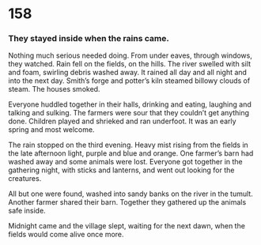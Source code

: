 # 158

### They stayed inside when the rains came.

Nothing much serious needed doing. From under eaves, through windows, they watched. Rain fell on the fields, on the hills. The river swelled with silt and foam, swirling debris washed away. It rained all day and all night and into the next day. Smith’s forge and potter’s kiln steamed billowy clouds of steam. The houses smoked. 

Everyone huddled together in their halls, drinking and eating, laughing and talking and sulking. The farmers were sour that they couldn’t get anything done. Children played and shrieked and ran underfoot. It was an early spring and most welcome.

The rain stopped on the third evening. Heavy mist rising from the fields in the late afternoon light, purple and blue and orange. One farmer’s barn had washed away and some animals were lost. Everyone got together in the gathering night, with sticks and lanterns, and went out looking for the creatures.

All but one were found, washed into sandy banks on the river in the tumult. Another farmer shared their barn. Together they gathered up the animals safe inside. 

Midnight came and the village slept, waiting for the next dawn, when the fields would come alive once more.